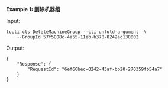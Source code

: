**Example 1: 删除机器组**



Input: 

```
tccli cls DeleteMachineGroup --cli-unfold-argument  \
    --GroupId 57f5808c-4a55-11eb-b378-0242ac130002
```

Output: 
```
{
    "Response": {
        "RequestId": "6ef60bec-0242-43af-bb20-270359fb54a7"
    }
}
```

